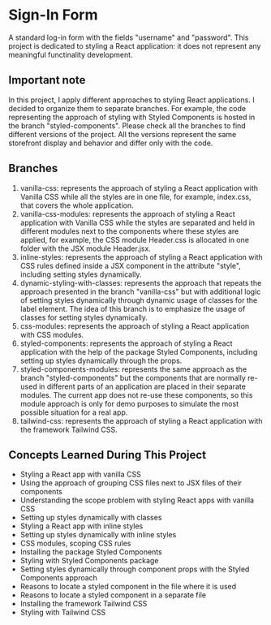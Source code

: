 # Sign-In Form

A standard log-in form with the fields "username" and "password". This project is dedicated to styling a React application: it does not represent any meaningful functinality development.

## Important note

In this project, I apply different approaches to styling React applications. I decided to organize them to separate branches. For example, the code representing the approach of styling with Styled Components is hosted in the branch "styled-components". Please check all the branches to find different versions of the project. All the versions represent the same storefront display and behavior and differ only with the code.

## Branches

1. vanilla-css: represents the approach of styling a React application with Vanilla CSS while all the styles are in one file, for example, index.css, that covers the whole application.
2. vanilla-css-modules: represents the approach of styling a React application with Vanilla CSS while the styles are separated and held in different modules next to the components where these styles are applied, for example, the CSS module Header.css is allocated in one folder with the JSX module Header.jsx.
3. inline-styles: represents the approach of styling a React application with CSS rules defined inside a JSX component in the attribute "style", including setting styles dynamically.
4. dynamic-styling-with-classes: represents the approach that repeats the approach presented in the branch "vanilla-css" but with additional logic of setting styles dynamically through dynamic usage of classes for the label element. The idea of this branch is to emphasize the usage of classes for setting styles dynamically.
5. css-modules: represents the approach of styling a React application with CSS modules.
6. styled-components: represents the approach of styling a React application with the help of the package Styled Components, including setting up styles dynamically through the props.
7. styled-components-modules: represents the same approach as the branch "styled-components" but the components that are normally re-used in different parts of an application are placed in their separate modules. The current app does not re-use these components, so this module approach is only for demo purposes to simulate the most possible situation for a real app.
8. tailwind-css: represents the approach of styling a React application with the framework Tailwind CSS.

## Concepts Learned During This Project

- Styling a React app with vanilla CSS
- Using the approach of grouping CSS files next to JSX files of their components
- Understanding the scope problem with styling React apps with vanilla CSS
- Setting up styles dynamically with classes
- Styling a React app with inline styles
- Setting up styles dynamically with inline styles
- CSS modules, scoping CSS rules
- Installing the package Styled Components
- Styling with Styled Components package
- Setting styles dynamically through component props with the Styled Components approach
- Reasons to locate a styled component in the file where it is used
- Reasons to locate a styled component in a separate file
- Installing the framework Tailwind CSS
- Styling with Tailwind CSS
